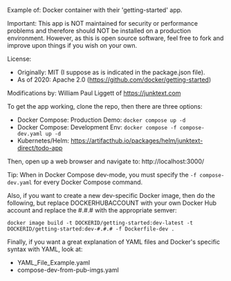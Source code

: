 Example of: Docker container with their 'getting-started' app.

Important: This app is NOT maintained for security or performance problems and therefore should NOT be installed on a production environment. However, as this is open source software, feel free to fork and improve upon things if you wish on your own.

License:
 - Originally: MIT (I suppose as is indicated in the package.json file).
 - As of 2020: Apache 2.0 (https://github.com/docker/getting-started)

Modifications by: William Paul Liggett of https://junktext.com

To get the app working, clone the repo, then there are three options:

 - Docker Compose: Production Demo: `docker compose up -d`
 - Docker Compose: Development Env: `docker compose -f compose-dev.yaml up -d`
 - Kubernetes/Helm: https://artifacthub.io/packages/helm/junktext-direct/todo-app

Then, open up a web browser and navigate to: http://localhost:3000/

Tip: When in Docker Compose dev-mode, you must specify the `-f compose-dev.yaml` for every Docker Compose command.

Also, if you want to create a new dev-specific Docker image, then do the following, but replace DOCKERHUBACCOUNT with your own Docker Hub account and replace the #.#.# with the appropriate semver:

`docker image build -t DOCKERID/getting-started:dev-latest -t DOCKERID/getting-started:dev-#.#.# -f Dockerfile-dev .`

Finally, if you want a great explanation of YAML files and Docker's specific syntax with YAML, look at:
 - YAML_File_Example.yaml
 - compose-dev-from-pub-imgs.yaml